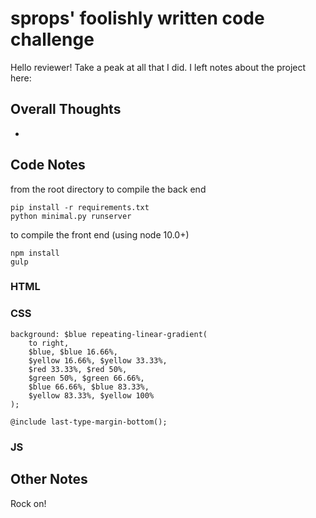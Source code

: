 # sprops' foolishly written code challenge

Hello reviewer! Take a peak at all that I did. I left notes about the project here:


## Overall Thoughts
* 



## Code Notes
from the root directory
to compile the back end
```
pip install -r requirements.txt
python minimal.py runserver
```

to compile the front end (using node 10.0+)
```
npm install
gulp
```


### HTML

### CSS
```
background: $blue repeating-linear-gradient(
	to right, 
	$blue, $blue 16.66%,
	$yellow 16.66%, $yellow 33.33%,
	$red 33.33%, $red 50%,
	$green 50%, $green 66.66%,
	$blue 66.66%, $blue 83.33%,
	$yellow 83.33%, $yellow 100%
);
```

```
@include last-type-margin-bottom();
```

### JS


## Other Notes


Rock on!